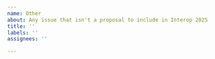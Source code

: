 ```yaml
---
name: Other
about: Any issue that isn't a proposal to include in Interop 2025
title: ''
labels: ''
assignees: ''

---
```



